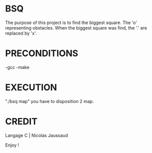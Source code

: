 # BSQ
The purpose of this project is to find the biggest square.
The 'o' representing obstacles.
When the biggest square was find, the '.' are replaced by 'x'.

# PRECONDITIONS
-gcc
-make

# EXECUTION
"./bsq map"
you have to disposition 2 map.

# CREDIT
Langage C | Nicolas Jaussaud

Enjoy !
